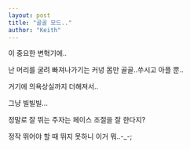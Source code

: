 ```yaml
---
layout: post
title: "골골 모드.."
author: "Keith"
---
```


이 중요한 변혁기에..

난 머리를 굴려 빠져나가기는 커녕 몸만 골골..쑤시고 아플 뿐..

거기에 의욕상실까지 더해져서..

그냥 빌빌빌...

정말로 잘 뛰는 주자는 페이스 조절을 잘 한다지?

정작 뛰어야 할 때 뛰지 못하니 이거 뭐..-_-;


